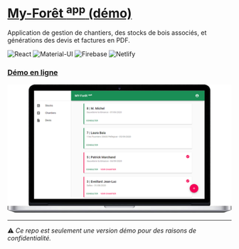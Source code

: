 # [My-Forêt <sup>app</sup> (démo)](my-foret-demo.netlify.app)

Application de gestion de chantiers, des stocks de bois associés, et générations des devis et factures en PDF.

![React](https://img.shields.io/badge/React-PWA-brightgreen?&logo=React)
![Material-UI](https://img.shields.io/badge/-Material%20UI-4a4a4a?&logo=Material-UI)
![Firebase](https://img.shields.io/badge/-Firebase-4a4a4a?&logo=Firebase)
![Netlify](https://img.shields.io/badge/-Netlify-4a4a4a?&logo=Netlify)
 
### [Démo en ligne](my-foret-demo.netlify.app)

<p align="center">
  <img src="https://github.com/remi-mnr/Portfolio/blob/main/public/static/images/foret_pc.png" width="700" />
</p>

<hr>

⚠️ *Ce repo est seulement une version démo pour des raisons de confidentialité.*